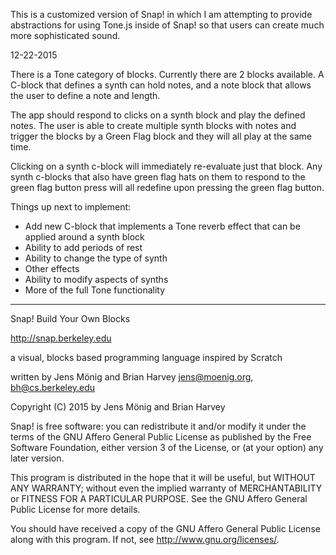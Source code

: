 
This is a customized version of Snap! in which I am attempting to provide
abstractions for using Tone.js inside of Snap! so that users can create
much more sophisticated sound.

12-22-2015

There is a Tone category of blocks.  Currently there are 2 blocks available.  A
C-block that defines a synth can hold notes, and a note block that allows the
user to define a note and length.

The app should respond to clicks on a synth block and play the defined notes.
The user is able to create multiple synth blocks with notes and trigger the blocks
by a Green Flag block and they will all play at the same time.

Clicking on a synth c-block will immediately re-evaluate just that block.
Any synth c-blocks that also have green flag hats on them to respond to the
green flag button press will all redefine upon pressing the green flag button.

Things up next to implement:
- Add new C-block that implements a Tone reverb effect that can be applied
  around a synth block
- Ability to add periods of rest
- Ability to change the type of synth
- Other effects
- Ability to modify aspects of synths
- More of the full Tone functionality

-----------------------------------

Snap! Build Your Own Blocks

http://snap.berkeley.edu

a visual, blocks based programming language
inspired by Scratch

written by Jens Mönig and Brian Harvey
jens@moenig.org, bh@cs.berkeley.edu

Copyright (C) 2015 by Jens Mönig and Brian Harvey

Snap! is free software: you can redistribute it and/or modify
it under the terms of the GNU Affero General Public License as
published by the Free Software Foundation, either version 3 of
the License, or (at your option) any later version.

This program is distributed in the hope that it will be useful,
but WITHOUT ANY WARRANTY; without even the implied warranty of
MERCHANTABILITY or FITNESS FOR A PARTICULAR PURPOSE.  See the
GNU Affero General Public License for more details.

You should have received a copy of the GNU Affero General Public License
along with this program.  If not, see <http://www.gnu.org/licenses/>.
